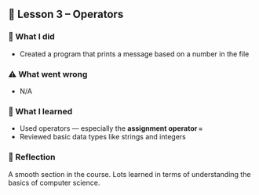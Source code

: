 ## 📘 Lesson 3 – Operators

### 🔧 What I did
- Created a program that prints a message based on a number in the file

### ⚠️ What went wrong
- N/A

### 🧠 What I learned
- Used operators — especially the **assignment operator `=`**
- Reviewed basic data types like strings and integers

### 💭 Reflection
A smooth section in the course. Lots learned in terms of understanding the basics of computer science.
